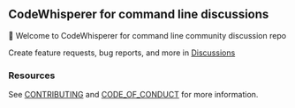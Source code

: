 ## CodeWhisperer for command line discussions

👋 Welcome to CodeWhisperer for command line community discussion repo

Create feature requests, bug reports, and more in [Discussions](https://github.com/aws/codewhisperer-command-line-discussions)


### Resources
See [CONTRIBUTING](CONTRIBUTING.md) and [CODE_OF_CONDUCT](CODE_OF_CONDUCT.md) for more information.

